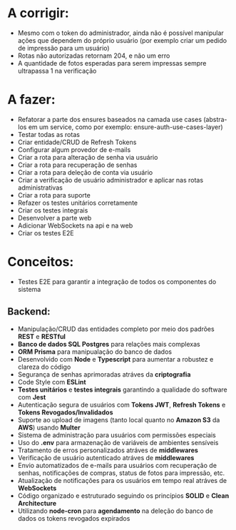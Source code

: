 # A corrigir:
- Mesmo com o token do administrador, ainda não é possível manipular ações que dependem do próprio usuário (por exemplo criar um pedido de impressão para um usuário)
- Rotas não autorizadas retornam 204, e não um erro
- A quantidade de fotos esperadas para serem impressas sempre ultrapassa 1 na verificação

# A fazer:
- Refatorar a parte dos ensures baseados na camada use cases (abstra-los em um service, como por exemplo: ensure-auth-use-cases-layer)
- Testar todas as rotas
- Criar entidade/CRUD de Refresh Tokens
- Configurar algum provedor de e-mails
- Criar a rota para alteração de senha via usuário
- Criar a rota para recuperação de senhas
- Criar a rota para deleção de conta via usuário
- Criar a verificação de usuário administrador e aplicar nas rotas administrativas
- Criar a rota para suporte
- Refazer os testes unitários corretamente
- Criar os testes integrais
- Desenvolver a parte web
- Adicionar WebSockets na api e na web
- Criar os testes E2E

# Conceitos:
- Testes E2E para garantir a integração de todos os componentes do sistema
## Backend:
- Manipulação/CRUD das entidades completo por meio dos padrões **REST** e **RESTful**
- **Banco de dados SQL Postgres** para relações mais complexas
- **ORM Prisma** para manipualação do banco de dados
- Desenvolvido com **Node** e **Typescript** para aumentar a robustez e clareza do código
- Segurança de senhas aprimoradas atráves da **criptografia**
- Code Style com **ESLint**
- **Testes unitários** e **testes integrais** garantindo a qualidade do software com **Jest**
- Autenticação segura de usuários com **Tokens JWT**, **Refresh Tokens** e **Tokens Revogados/Invalidados**
- Suporte ao upload de imagens (tanto local quanto no **Amazon S3** da **AWS**) usando **Multer**
- Sistema de administração para usuários com permissões especiais
- Uso do **.env** para armazenação de variáveis de ambientes sensíveis
- Tratamento de erros personalizados atráves de **middlewares**
- Verificação de usuário autenticado atráves de **middlewares**
- Envio automatizados de e-mails para usuários com recuperação de senhas, notificações de compras, status de fotos para impressão, etc.
- Atualização de notificações para os usuários em tempo real atráves de **WebSockets**
- Código organizado e estruturado seguindo os princípios **SOLID** e **Clean Architecture**
- Utilizando **node-cron** para **agendamento** na deleção do banco de dados os tokens revogados expirados
